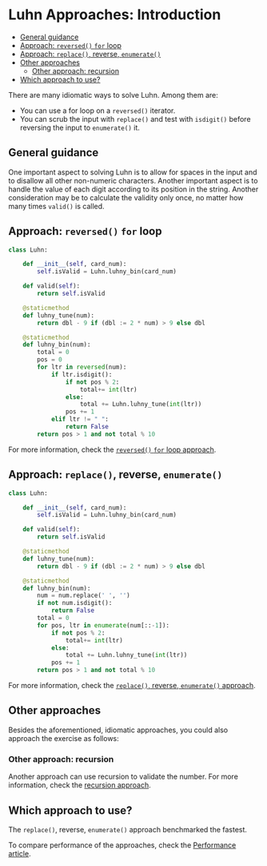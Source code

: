 # Luhn Approaches: Introduction

- [General guidance](#general-guidance)
- [Approach: `reversed()` `for` loop](#approach-reversed-for-loop)
- [Approach: `replace()`, reverse, `enumerate()`](#approach-replace-reverse-enumerate)
- [Other approaches](#other-approaches)
  - [Other approach: recursion](#other-approach-recursion)
- [Which approach to use?](#which-approach-to-use)

There are many idiomatic ways to solve Luhn. Among them are:

- You can use a for loop on a `reversed()` iterator.
- You can scrub the input with `replace()` and test with `isdigit()` before
  reversing the input to `enumerate()` it.

## General guidance

One important aspect to solving Luhn is to allow for spaces in the input and to
disallow all other non-numeric characters. Another important aspect is to handle
the value of each digit according to its position in the string. Another
consideration may be to calculate the validity only once, no matter how many
times `valid()` is called.

## Approach: `reversed()` `for` loop

```python
class Luhn:

    def __init__(self, card_num):
        self.isValid = Luhn.luhny_bin(card_num)

    def valid(self):
        return self.isValid

    @staticmethod
    def luhny_tune(num):
        return dbl - 9 if (dbl := 2 * num) > 9 else dbl

    @staticmethod
    def luhny_bin(num):
        total = 0
        pos = 0
        for ltr in reversed(num):
            if ltr.isdigit():
                if not pos % 2:
                    total+= int(ltr)
                else:
                    total += Luhn.luhny_tune(int(ltr))
                pos += 1
            elif ltr != " ":
                return False
        return pos > 1 and not total % 10

```

For more information, check the [`reversed()` `for` loop
approach][approach-reversed-for].

## Approach: `replace()`, reverse, `enumerate()`

```python
class Luhn:

    def __init__(self, card_num):
        self.isValid = Luhn.luhny_bin(card_num)

    def valid(self):
        return self.isValid

    @staticmethod
    def luhny_tune(num):
        return dbl - 9 if (dbl := 2 * num) > 9 else dbl

    @staticmethod
    def luhny_bin(num):
        num = num.replace(' ', '')
        if not num.isdigit():
            return False
        total = 0
        for pos, ltr in enumerate(num[::-1]):
            if not pos % 2:
                total+= int(ltr)
            else:
                total += Luhn.luhny_tune(int(ltr))
            pos += 1
        return pos > 1 and not total % 10

```

For more information, check the [`replace()`, reverse, `enumerate()`
approach][approach-replace-reverse-enumerate].

## Other approaches

Besides the aforementioned, idiomatic approaches, you could also approach the
exercise as follows:

### Other approach: recursion

Another approach can use recursion to validate the number. For more information,
check the [recursion approach][approach-recursion].

## Which approach to use?

The `replace()`, reverse, `enumerate()` approach benchmarked the fastest.

To compare performance of the approaches, check the [Performance
article][article-performance].

[approach-reversed-for]:
  https://exercism.org/tracks/python/exercises/luhn/approaches/reversed-for
[approach-replace-reverse-enumerate]:
  https://exercism.org/tracks/python/exercises/luhn/approaches/replace-reverse-enumerate
[approach-recursion]:
  https://exercism.org/tracks/python/exercises/luhn/approaches/recursion
[article-performance]:
  https://exercism.org/tracks/python/exercises/luhn/articles/performance
